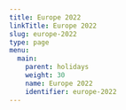 ```yaml
---
title: Europe 2022
linkTitle: Europe 2022
slug: europe-2022
type: page
menu:
  main:
    parent: holidays
    weight: 30
    name: Europe 2022
    identifier: europe-2022
---
```


